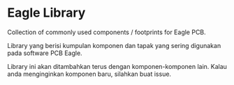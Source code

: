 # Eagle Library
Collection of commonly used components / footprints for Eagle PCB.

Library yang berisi kumpulan komponen dan tapak yang sering digunakan pada software PCB Eagle.

Library ini akan ditambahkan terus dengan komponen-komponen lain. 
Kalau anda menginginkan komponen baru, silahkan buat issue.
